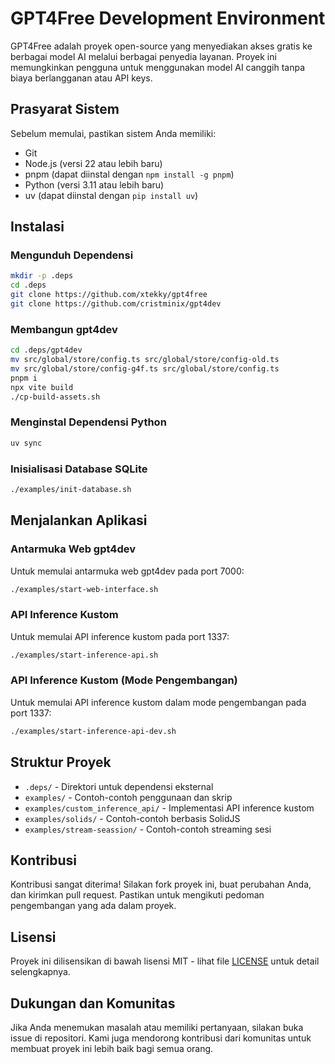 # GPT4Free Development Environment

GPT4Free adalah proyek open-source yang menyediakan akses gratis ke berbagai model AI melalui berbagai penyedia layanan. Proyek ini memungkinkan pengguna untuk menggunakan model AI canggih tanpa biaya berlangganan atau API keys.

## Prasyarat Sistem

Sebelum memulai, pastikan sistem Anda memiliki:

- Git
- Node.js (versi 22 atau lebih baru)
- pnpm (dapat diinstal dengan `npm install -g pnpm`)
- Python (versi 3.11 atau lebih baru)
- uv (dapat diinstal dengan `pip install uv`)

## Instalasi

### Mengunduh Dependensi

```bash
mkdir -p .deps
cd .deps
git clone https://github.com/xtekky/gpt4free
git clone https://github.com/cristminix/gpt4dev
```

### Membangun gpt4dev

```bash
cd .deps/gpt4dev
mv src/global/store/config.ts src/global/store/config-old.ts
mv src/global/store/config-g4f.ts src/global/store/config.ts
pnpm i
npx vite build
./cp-build-assets.sh
```

### Menginstal Dependensi Python

```bash
uv sync
```

### Inisialisasi Database SQLite

```bash
./examples/init-database.sh
```

## Menjalankan Aplikasi

### Antarmuka Web gpt4dev

Untuk memulai antarmuka web gpt4dev pada port 7000:

```bash
./examples/start-web-interface.sh
```

### API Inference Kustom

Untuk memulai API inference kustom pada port 1337:

```bash
./examples/start-inference-api.sh
```

### API Inference Kustom (Mode Pengembangan)

Untuk memulai API inference kustom dalam mode pengembangan pada port 1337:

```bash
./examples/start-inference-api-dev.sh
```

## Struktur Proyek

- `.deps/` - Direktori untuk dependensi eksternal
- `examples/` - Contoh-contoh penggunaan dan skrip
- `examples/custom_inference_api/` - Implementasi API inference kustom
- `examples/solids/` - Contoh-contoh berbasis SolidJS
- `examples/stream-seassion/` - Contoh-contoh streaming sesi

## Kontribusi

Kontribusi sangat diterima! Silakan fork proyek ini, buat perubahan Anda, dan kirimkan pull request. Pastikan untuk mengikuti pedoman pengembangan yang ada dalam proyek.

## Lisensi

Proyek ini dilisensikan di bawah lisensi MIT - lihat file [LICENSE](LICENSE) untuk detail selengkapnya.

## Dukungan dan Komunitas

Jika Anda menemukan masalah atau memiliki pertanyaan, silakan buka issue di repositori. Kami juga mendorong kontribusi dari komunitas untuk membuat proyek ini lebih baik bagi semua orang.
